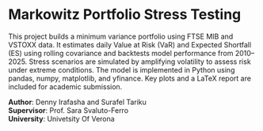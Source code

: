# Markowitz Portfolio Stress Testing

This project builds a minimum variance portfolio using FTSE MIB and VSTOXX data. It estimates daily Value at Risk (VaR) and Expected Shortfall (ES) using rolling covariance and backtests model performance from 2010–2025. Stress scenarios are simulated by amplifying volatility to assess risk under extreme conditions. The model is implemented in Python using pandas, numpy, matplotlib, and yfinance. Key plots and a LaTeX report are included for academic submission.

**Author**: Denny Irafasha and Surafel Tariku  
**Supervisor**: Prof. Sara Svaluto-Ferro  
**University**: Univetsity Of Verona
